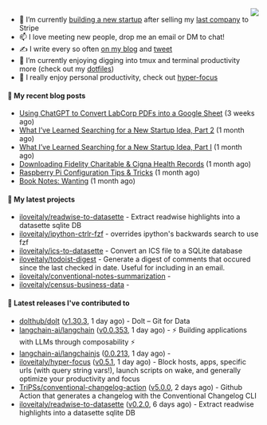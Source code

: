 <img align="right" src="https://github-readme-stats.vercel.app/api?username=iloveitaly&show_icons=true&text_color=718096&hide_title=true"/>

- 🔭 I’m currently [building a new startup](https://mikebian.co/bye-stripe-on-to-the-next-adventure/) after selling my [last company](https://suitesync.io) to Stripe
- 📫 I love meeting new people, drop me an email or DM to chat!
- ✍️ I write every so often [on my blog](http://mikebian.co/) and [tweet](https://twitter.com/mike_bianco)
- 🌱 I’m currently enjoying digging into tmux and terminal productivity more (check out my [dotfiles](https://github.com/iloveitaly/dotfiles))
- 💬 I really enjoy personal productivity, check out [hyper-focus](https://github.com/iloveitaly/hyper-focus)

#### 📜 My recent blog posts


- [Using ChatGPT to Convert LabCorp PDFs into a Google Sheet](https://mikebian.co/using-chatgpt-to-convert-labcorp-pdfs-into-a-google-sheet/) (3 weeks ago)
- [What I’ve Learned Searching for a New Startup Idea, Part 2](https://mikebian.co/what-ive-learned-searching-for-a-new-startup-idea-part-2/) (1 month ago)
- [What I’ve Learned Searching for a New Startup Idea, Part I](https://mikebian.co/what-ive-learned-searching-for-a-new-startup-idea-part-i/) (1 month ago)
- [Downloading Fidelity Charitable &amp; Cigna Health Records](https://mikebian.co/downloading-fidelity-charitable-cigna-health-records/) (1 month ago)
- [Raspberry Pi Configuration Tips &amp; Tricks](https://mikebian.co/raspberry-pi-configuration-tips-tricks/) (1 month ago)
- [Book Notes: Wanting](https://mikebian.co/book-notes-wanting/) (1 month ago)

#### 🌱 My latest projects


- [iloveitaly/readwise-to-datasette](https://github.com/iloveitaly/readwise-to-datasette) - Extract readwise highlights into a datasette sqlite DB
- [iloveitaly/ipython-ctrlr-fzf](https://github.com/iloveitaly/ipython-ctrlr-fzf) - overrides ipython&#39;s backwards search to use fzf
- [iloveitaly/ics-to-datasette](https://github.com/iloveitaly/ics-to-datasette) - Convert an ICS file to a SQLite database
- [iloveitaly/todoist-digest](https://github.com/iloveitaly/todoist-digest) - Generate a digest of comments that occured since the last checked in date. Useful for including in an email.
- [iloveitaly/conventional-notes-summarization](https://github.com/iloveitaly/conventional-notes-summarization) - 
- [iloveitaly/census-business-data](https://github.com/iloveitaly/census-business-data) - 

#### 🔭 Latest releases I've contributed to


- [dolthub/dolt](https://github.com/dolthub/dolt) ([v1.30.3](https://github.com/dolthub/dolt/releases/tag/v1.30.3), 1 day ago) - Dolt – Git for Data
- [langchain-ai/langchain](https://github.com/langchain-ai/langchain) ([v0.0.353](https://github.com/langchain-ai/langchain/releases/tag/v0.0.353), 1 day ago) - ⚡ Building applications with LLMs through composability ⚡
- [langchain-ai/langchainjs](https://github.com/langchain-ai/langchainjs) ([0.0.213](https://github.com/langchain-ai/langchainjs/releases/tag/0.0.213), 1 day ago) - 
- [iloveitaly/hyper-focus](https://github.com/iloveitaly/hyper-focus) ([v0.5.1](https://github.com/iloveitaly/hyper-focus/releases/tag/v0.5.1), 1 day ago) - Block hosts, apps, specific urls (with query string vars!), launch scripts on wake, and generally optimize your productivity and focus
- [TriPSs/conventional-changelog-action](https://github.com/TriPSs/conventional-changelog-action) ([v5.0.0](https://github.com/TriPSs/conventional-changelog-action/releases/tag/v5.0.0), 2 days ago) - Github Action that generates a changelog with the Conventional Changelog CLI
- [iloveitaly/readwise-to-datasette](https://github.com/iloveitaly/readwise-to-datasette) ([v0.2.0](https://github.com/iloveitaly/readwise-to-datasette/releases/tag/v0.2.0), 6 days ago) - Extract readwise highlights into a datasette sqlite DB

